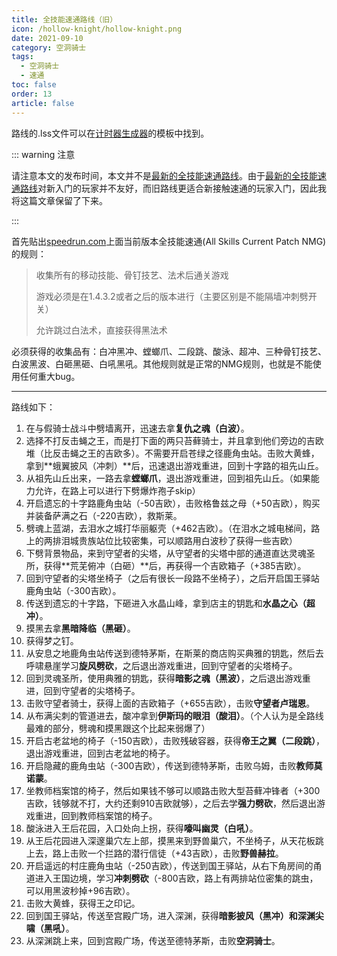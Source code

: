 ```yaml
---
title: 全技能速通路线（旧）
icon: /hollow-knight/hollow-knight.png
date: 2021-09-10
category: 空洞骑士
tags:
  - 空洞骑士
  - 速通
toc: false
order: 13
article: false
---
```


<!-- more -->

路线的.lss文件可以在[计时器生成器](hksplitmaker-faq.md#生成模板并导入)的模板中找到。

::: warning 注意

请注意本文的发布时间，本文并不是[最新的全技能速通路线](all-skills.md)。由于[最新的全技能速通路线](all-skills.md)对新入门的玩家并不友好，而旧路线更适合新接触速通的玩家入门，因此我将这篇文章保留了下来。

:::

首先贴出[speedrun.com](https://www.speedrun.com/zh-CN/hollowknight?h=All_Skills-1-4-3-2-nmg&rules=category&x=n2y577zk-38dopp1l.4lxogy4l)上面当前版本全技能速通(All Skills Current Patch NMG)的规则：

> 收集所有的移动技能、骨钉技艺、法术后通关游戏
>
> 游戏必须是在1.4.3.2或者之后的版本进行（主要区别是不能隔墙冲刺劈开关）
>
> 允许跳过白法术，直接获得黑法术

必须获得的收集品有：白冲黑冲、螳螂爪、二段跳、酸泳、超冲、三种骨钉技艺、白波黑波、白砸黑砸、白吼黑吼。其他规则就是正常的NMG规则，也就是不能使用任何重大bug。

---

路线如下：

1. 在与假骑士战斗中劈墙离开，迅速去拿**复仇之魂（白波）**。
2. 选择不打反击蝇之王，而是打下面的两只苔藓骑士，并且拿到他们旁边的吉欧堆（比反击蝇之王的吉欧多）。不需要开启苍绿之径鹿角虫站。击败大黄蜂，拿到**蛾翼披风（冲刺）**后，迅速退出游戏重进，回到十字路的祖先山丘。
3. 从祖先山丘出来，一路去拿**螳螂爪**，退出游戏重进，回到祖先山丘。（如果能力允许，在路上可以进行下劈爆炸孢子skip）
4. 开启遗忘的十字路鹿角虫站（-50吉欧），击败格鲁兹之母（+50吉欧），购买并装备萨满之石（-220吉欧），救斯莱。
5. 劈魂上蓝湖，去泪水之城打华丽躯壳（+462吉欧）。（在泪水之城电梯间，路上的两排泪城贵族站位比较密集，可以顺路用白波秒了获得一些吉欧）
6. 下劈背景物品，来到守望者的尖塔，从守望者的尖塔中部的通道直达灵魂圣所，获得**荒芜俯冲（白砸）**后，再获得一个吉欧箱子（+385吉欧）。
7. 回到守望者的尖塔坐椅子（之后有很长一段路不坐椅子），之后开启国王驿站鹿角虫站（-300吉欧）。
8. 传送到遗忘的十字路，下砸进入水晶山峰，拿到店主的钥匙和**水晶之心（超冲）**。
9. 摸黑去拿**黑暗降临（黑砸）**。
10. 获得梦之钉。
11. 从安息之地鹿角虫站传送到德特茅斯，在斯莱的商店购买典雅的钥匙，然后去呼啸悬崖学习**旋风劈砍**，之后退出游戏重进，回到守望者的尖塔椅子。
12. 回到灵魂圣所，使用典雅的钥匙，获得**暗影之魂（黑波）**，之后退出游戏重进，回到守望者的尖塔椅子。
13. 击败守望者骑士，获得上面的吉欧箱子（+655吉欧），击败**守望者卢瑞恩**。
14. 从布满尖刺的管道进去，酸冲拿到**伊斯玛的眼泪（酸泪）**。（个人认为是全路线最难的部分，劈魂和摸黑跟这个比起来弱爆了）
15. 开启古老盆地的椅子（-150吉欧），击败残破容器，获得**帝王之翼（二段跳）**，退出游戏重进，回到古老盆地的椅子。
16. 开启隐藏的鹿角虫站（-300吉欧），传送到德特茅斯，击败乌姆，击败**教师莫诺蒙**。
17. 坐教师档案馆的椅子，然后如果钱不够可以顺路击败大型苔藓冲锋者（+300吉欧，钱够就不打，大约还剩910吉欧就够），之后去学**强力劈砍**，然后退出游戏重进，回到教师档案馆的椅子。
18. 酸泳进入王后花园，入口处向上拐，获得**嚎叫幽灵（白吼）**。
19. 从王后花园进入深邃巢穴左上部，摸黑来到野兽巢穴，不坐椅子，从天花板跳上去，路上击败一个拦路的潜行信徒（+43吉欧），击败**野兽赫拉**。
20. 开启遥远的村庄鹿角虫站（-250吉欧），传送到国王驿站，从右下角房间的甬道进入王国边境，学习**冲刺劈砍**（-800吉欧，路上有两排站位密集的跳虫，可以用黑波秒掉+96吉欧）。
21. 击败大黄蜂，获得王之印记。
22. 回到国王驿站，传送至宫殿广场，进入深渊，获得**暗影披风（黑冲）**和**深渊尖啸（黑吼）**。
23. 从深渊跳上来，回到宫殿广场，传送至德特茅斯，击败**空洞骑士**。